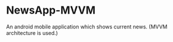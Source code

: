 # NewsApp-MVVM
An android mobile application which shows current news. (MVVM architecture is used.)
